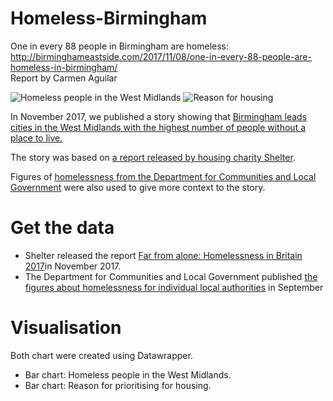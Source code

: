# Homeless-Birmingham
One in every 88 people in Birmingham are homeless:
http://birminghameastside.com/2017/11/08/one-in-every-88-people-are-homeless-in-birmingham/ </br>
Report by Carmen Aguilar

![Homeless people in the West Midlands](https://github.com/Carmen-Aguilar/Homeless_Birmingham/blob/master/Homeless%20in%20West%20Midlands.png)
![Reason for housing](https://github.com/Carmen-Aguilar/Homeless_Birmingham/blob/master/Categories%20for%20priority.png)

In November 2017, we published a story showing that <a href="http://birminghameastside.com/2017/11/08/one-in-every-88-people-are-homeless-in-birmingham/" target="_blank">Birmingham leads cities in the West Midlands with the highest number of people without a place to live.</a> 

The story was based on <a href="http://england.shelter.org.uk/__data/assets/pdf_file/0017/1440053/8112017_Far_From_Alone.pdf" target="_blank">a report released by housing charity Shelter</a>. 

Figures of <a href="https://www.gov.uk/government/statistical-data-sets/live-tables-on-homelessness" target="_blank">homelessness from the Department for Communities and Local Government</a> were also used to give more context to the story. 

# Get the data
<ul>
  <li>Shelter released the report <a href="http://england.shelter.org.uk/__data/assets/pdf_file/0017/1440053/8112017_Far_From_Alone.pdf", target="_blank">Far from alone: Homelessness in Britain 2017</a>in November 2017.</li>
  <li>The Department for Communities and Local Government published <a href="https://www.gov.uk/government/statistical-data-sets/live-tables-on-homelessness", target="_blank">the figures about homelessness for individual local authorities</a> in September</li>
  </ul>
  
  # Visualisation
Both chart were created using Datawrapper. 
<ul>
  <li>Bar chart: Homeless people in the West Midlands.</li>
  <li>Bar chart: Reason for prioritising for housing.</li>
  </ul>
